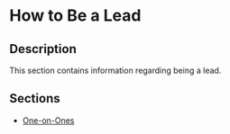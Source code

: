 # How to Be a Lead

## Description
This section contains information regarding being a lead.

## Sections

- [One-on-Ones](./one-on-ones.md)
